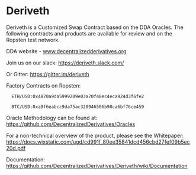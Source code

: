 # Deriveth
Deriveth is a Customized Swap Contract based on the DDA Oracles.
The following contracts and products are available for review and on the Ropsten test network.

DDA website - www.decentralizedderivatives.org

Join us on our slack: https://deriveth.slack.com/

Or Gitter: https://gitter.im/deriveth

Factory Contracts on Ropsten:

      ETH/USD:0x4870a9da5999209e03a70f48ec4eca924d3f6fe2

      BTC/USD:0xa9f6eabcc9da75ac320946506b98ca6bf76ce459


Oracle Methodology can be found at:  
https://github.com/DecentralizedDerivatives/Oracles


For a non-technical overview of the product, please see the Whitepaper: https://docs.wixstatic.com/ugd/cd991f_80ee35841dcd456cbd27fef09b5ec20d.pdf


Documentation: 
https://github.com/DecentralizedDerivatives/Deriveth/wiki/Documentation


